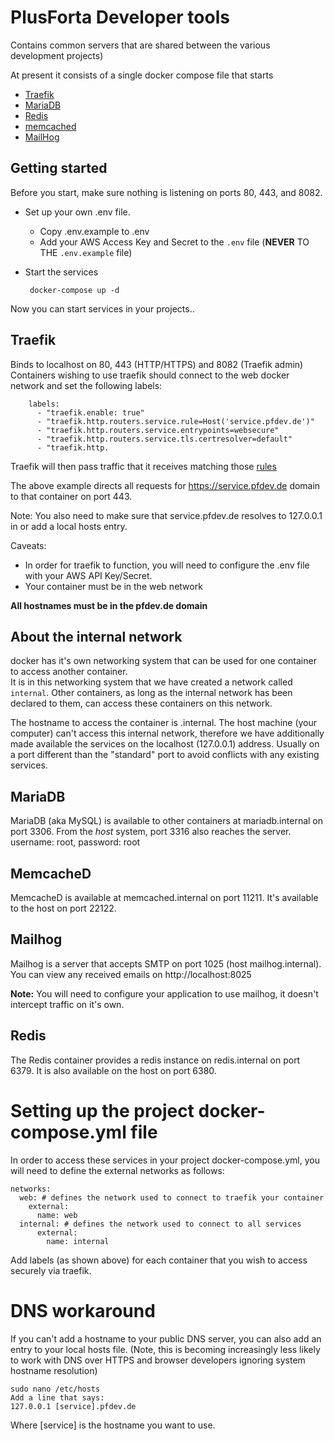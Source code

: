# PlusForta Developer tools

Contains common servers that are shared between the various development projects)

At present it consists of a single docker compose file that starts

* [Traefik](https://traefik.io/)
* [MariaDB](https://mariadb.org/)
* [Redis](https://redis.io/)
* [memcached](https://memcached.org/)
* [MailHog](https://github.com/mailhog/MailHog)

## Getting started

Before you start, make sure nothing is listening on ports 80, 443, and 8082.

* Set up your own .env file.
    * Copy .env.example to .env
    * Add your AWS Access Key and Secret to the ```.env``` file (**NEVER** TO THE ```.env.example``` file) 
* Start the services 

       docker-compose up -d

Now you can start services in your projects..

## Traefik

Binds to localhost on 80, 443 (HTTP/HTTPS) and 8082 (Traefik admin)
Containers wishing to use traefik should connect to the web docker network and set 
the following labels:

        labels:
          - "traefik.enable: true"
          - "traefik.http.routers.service.rule=Host('service.pfdev.de')"
          - "traefik.http.routers.service.entrypoints=websecure"
          - "traefik.http.routers.service.tls.certresolver=default"
          - "traefik.http.
          
Traefik will then pass traffic that it receives matching those [rules](https://docs.traefik.io/routing/routers/)

The above example directs all requests for https://service.pfdev.de domain to that container on port 443.

Note: You also need to make sure that service.pfdev.de resolves to 127.0.0.1 in or add a local hosts entry.

Caveats: 
* In order for traefik to function, you will need to configure the .env file with your AWS API Key/Secret.
* Your container must be in the web network

**All hostnames must be in the pfdev.de domain**

## About the internal network

docker has it's own networking system that can be used for one container to access another container.  
It is in this networking system that we have created a network called ```internal```.  Other containers,
as long as the internal network has been declared to them, can access these containers on this network.

The hostname to access the container is <container name>.internal.    The host machine (your computer)
can't access this internal network, therefore we have additionally made available the services on the
localhost (127.0.0.1) address.   Usually on a port different than the "standard" port to avoid conflicts
with any existing services.
 
## MariaDB

MariaDB (aka MySQL) is available to other containers at mariadb.internal on port 3306.
From the _host_ system,  port 3316 also reaches the server.  username: root, password: root

## MemcacheD

MemcacheD is available at memcached.internal on port 11211.  It's available to the host on port 22122.

## Mailhog

Mailhog is a server that accepts SMTP on port 1025 (host mailhog.internal). 
You can view any received emails on http://localhost:8025

**Note:**  You will need to configure your application to use mailhog, it doesn't intercept traffic on it's own.

## Redis

The Redis container provides a redis instance on redis.internal on port 6379.   It is also available on the host on port 6380.

# Setting up the project docker-compose.yml file

In order to access these services in your project docker-compose.yml, you will need to define the external networks as follows:

    networks:
      web: # defines the network used to connect to traefik your container
        external:
          name: web
      internal: # defines the network used to connect to all services
          external:
            name: internal
            
Add labels (as shown above) for each container that you wish to access securely via traefik. 

# DNS workaround

If you can't add a hostname to your public DNS server, you can also add an entry to your
local hosts file.    (Note, this is becoming increasingly less likely to work with DNS over HTTPS and
browser developers ignoring system hostname resolution)

    sudo nano /etc/hosts
    Add a line that says:
    127.0.0.1 [service].pfdev.de
    
Where [service] is the hostname you want to use.
